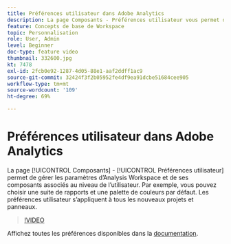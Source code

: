 ```yaml
---
title: Préférences utilisateur dans Adobe Analytics
description: La page Composants - Préférences utilisateur vous permet de gérer les paramètres dʼAnalysis Workspace et des composants associés au niveau de lʼutilisateur. Par exemple, vous pouvez choisir une suite de rapports et une palette de couleurs par défaut. Les préférences utilisateur sʼappliquent à tous les nouveaux projets et panneaux.
feature: Concepts de base de Workspace
topic: Personnalisation
role: User, Admin
level: Beginner
doc-type: feature video
thumbnail: 332600.jpg
kt: 7478
exl-id: 2fcb0e92-1287-4d05-88e1-aaf2ddff1ac9
source-git-commit: 32424f3f2b05952fe4df9ea91dcbe51684cee905
workflow-type: tm+mt
source-wordcount: '109'
ht-degree: 69%

---
```


# Préférences utilisateur dans Adobe Analytics

La page [!UICONTROL Composants] - [!UICONTROL Préférences utilisateur] permet de gérer les paramètres d’Analysis Workspace et de ses composants associés au niveau de l’utilisateur. Par exemple, vous pouvez choisir une suite de rapports et une palette de couleurs par défaut. Les préférences utilisateur sʼappliquent à tous les nouveaux projets et panneaux.

>[!VIDEO](https://video.tv.adobe.com/v/332600/?quality=12&learn=on)

Affichez toutes les préférences disponibles dans la [documentation](https://experienceleague.adobe.com/docs/analytics/analyze/analysis-workspace/user-preferences.html).
